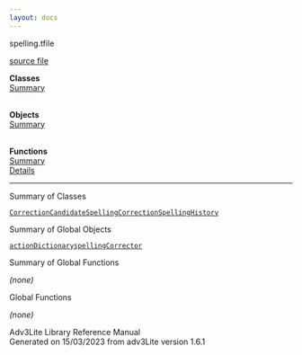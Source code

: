 ```yaml
---
layout: docs
---
```

<span class="title">spelling.t</span><span class="type">file</span>

[source file](../source/spelling.t.html)

**Classes**  
[Summary](#_ClassSummary_)  
 

**Objects**  
[Summary](#_ObjectSummary_)  
 

**Functions**  
[Summary](#_FunctionSummary_)  
[Details](#_Functions_)

<div class="fdesc">

------------------------------------------------------------------------

</div>

<span id="_ClassSummary_"></span>

<div class="mjhd">

<span class="hdln">Summary of Classes</span>  

</div>

[`CorrectionCandidate`](../object/CorrectionCandidate.html)[`SpellingCorrection`](../object/SpellingCorrection.html)[`SpellingHistory`](../object/SpellingHistory.html)
<span id="_ObjectSummary_"></span>

<div class="mjhd">

<span class="hdln">Summary of Global Objects</span>  

</div>

[`actionDictionary`](../object/actionDictionary.html)[`spellingCorrector`](../object/spellingCorrector.html)
<span id="FunctionSummary_"></span>

<div class="mjhd">

<span class="hdln">Summary of Global Functions</span>  

</div>

*(none)* <span id="_Functions_"></span>

<div class="mjhd">

<span class="hdln">Global Functions</span>  

</div>

*(none)*

<div class="ftr">

Adv3Lite Library Reference Manual  
Generated on 15/03/2023 from adv3Lite version 1.6.1

</div>
